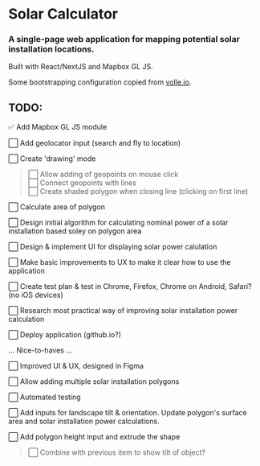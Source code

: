 # Solar Calculator
### A single-page web application for mapping potential solar installation locations. 

Built with React/NextJS and Mapbox GL JS.  

Some bootstrapping configuration copied from [volle.io](https://github.com/volleio/volleio.github.io). 



## TODO:

✅ Add Mapbox GL JS module  

⬜ Add geolocator input (search and fly to location)  

⬜ Create 'drawing' mode  
> ⬜ Allow adding of geopoints on mouse click  
> ⬜ Connect geopoints with lines  
> ⬜ Create shaded polygon when closing line (clicking on first line)  

⬜ Calculate area of polygon  

⬜ Design initial algorithm for calculating nominal power of a solar installation based soley on polygon area  

⬜ Design & implement UI for displaying solar power calulation  

⬜ Make basic improvements to UX to make it clear how to use the application  

⬜ Create test plan & test in Chrome, Firefox, Chrome on Android, Safari? (no iOS devices)

⬜ Research most practical way of improving solar installation power calculation  

⬜ Deploy application (github.io?)

... Nice-to-haves ...

⬜ Improved UI & UX, designed in Figma  

⬜ Allow adding multiple solar installation polygons  

⬜ Automated testing 

⬜ Add inputs for landscape tilt & orientation. Update polygon's surface area and solar installation power calculations. 

⬜ Add polygon height input and extrude the shape
> ⬜ Combine with previous item to show tilt of object?
